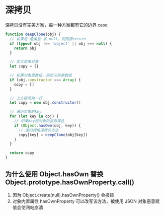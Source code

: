 # 深拷贝

深拷贝没有完美方案，每一种方案都有它的边界 case

```ts
function deepClone(obj) {
  // 如果是 值类型 或 null，则直接return
  if (typeof obj !== 'object' || obj === null) {
    return obj
  }

  // 定义结果对象
  let copy = {}

  // 如果对象是数组，则定义结果数组
  if (obj.constructor === Array) {
    copy = []
  }

  // 上方精简为一行
  let copy = new obj.constructor()

  // 遍历对象的key
  for (let key in obj) {
    // 如果key是对象的自有属性
    if (Object.hasOwn(obj, key)) {
      // 递归调用深拷贝方法
      copy[key] = deepClone(obj[key])
    }
  }

  return copy
}
```

## 为什么使用 Object.hasOwn 替换 Object.prototype.hasOwnProperty.call()

1. 因为 Object.create(null).hasOwnProperty() 会报错
2. 对象内置属性 hasOwnProperty 可以改写该方法，被使用 JSON 对象恶意赋值会使网站崩溃
